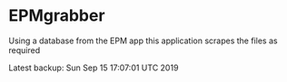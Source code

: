 # EPMgrabber
Using a database from the EPM app this application scrapes the files as required


Latest backup: Sun Sep 15 17:07:01 UTC 2019
